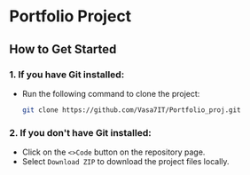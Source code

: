# Portfolio Project

## How to Get Started

### 1. If you have Git installed:
- Run the following command to clone the project:
  
  ```bash
  git clone https://github.com/Vasa7IT/Portfolio_proj.git
### 2. If you don't have Git installed:
- Click on the `<>Code` button on the repository page.
- Select `Download ZIP` to download the project files locally.
